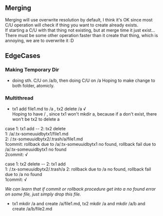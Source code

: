 ## Merging  
Merging will use overwrite resolution by default, I think it's OK since most C/U operation will check if thing you want to create already exists.  
If starting a C/U with that thing not existing, but at merge time it just exist... There must be some other operation faster than it create that thing, which is annoying, we are to overwrite it :D  

## EdgeCases

### Making Temporary Dir  
- doing sth. C/U on /a/b, then doing C/U on /a
Hoping to make change to both folder, atomicly.



### Multithread
- tx1 add file1.md to /a , tx2 delete /a √  
Hoping to have / , since tx1 won't mkdir a, because if a don't exist, there won't be tx2 to delete a  
  
case 1: tx1 add -- 2: tx2 delete  
1: /a/.tx-someuuidbytx1/file1.md  
2: /.tx-someuuidbytx2/.trash/a/file1.md  
1commit: rollback due to /a/.tx-someuuidbytx1 no found, rollback fail due to /a/.tx-someuuidbytx1 no found  
2commit: √  
  
case 1: tx2 delete -- 2: tx1 add  
1: /.tx-someuuidbytx2/.trash/a
2: rollback due to /a no found, rollback fail due to /a no found  
1commit: √  
  
*We can learn that if commit or rollback procedure get into a no found error on some file, just simply drop this file.*  

- tx1 mkdir /a and create /a/file1.md, tx2 mkdir /a and mkdir /a/b and create /a/b/file2.md  
